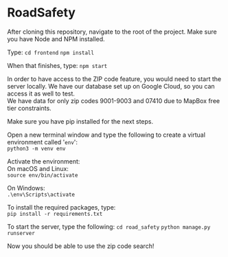 # RoadSafety

After cloning this repository, navigate to the root of the project. Make sure you have Node and NPM installed.

Type:
`cd frontend`
`npm install`

When that finishes, type:
`npm start`


In order to have access to the ZIP code feature, you would need to start the server locally. We have our database set up on Google Cloud, so you can access it as well to test.   
We have data for only zip codes 9001-9003 and 07410 due to MapBox free tier constraints.  

Make sure you have pip installed for the next steps.

Open a new terminal window and type the following to create a virtual environment called '`env`':  
`python3 -m venv env`

Activate the environment:   
On macOS and Linux:  
`source env/bin/activate`

On Windows:  
`.\env\Scripts\activate`

To install the required packages, type:  
`pip install -r requirements.txt`


To start the server, type the following:
`cd road_safety`
`python manage.py runserver`

Now you should be able to use the zip code search!

